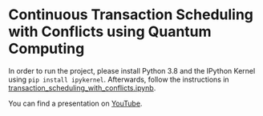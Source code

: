 # Continuous Transaction Scheduling with Conflicts using Quantum Computing

In order to run the project, please install Python 3.8 and the IPython Kernel using `pip install ipykernel`. Afterwards, follow the instructions in [transaction_scheduling_with_conflicts.ipynb](transaction_scheduling_with_conflicts.ipynb).

You can find a presentation on [YouTube](https://youtu.be/psDQJD-d4ug).
